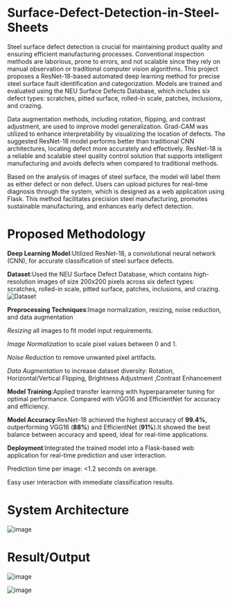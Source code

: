 # Surface-Defect-Detection-in-Steel-Sheets

Steel surface defect detection is crucial for maintaining product quality and ensuring efficient manufacturing processes. Conventional inspection methods are laborious, prone to errors, and not scalable since they rely on manual observation or traditional computer vision algorithms. This project proposes a ResNet-18-based automated deep learning method for precise steel surface fault identification and categorization. Models are trained and evaluated using the NEU Surface Defects Database, which includes six defect types: scratches, pitted surface, rolled-in scale, patches, inclusions, and crazing. 

Data augmentation methods, including rotation, flipping, and contrast adjustment, are used to improve model generalization. Grad-CAM was utilized to enhance interpretability by visualizing the location of defects. The suggested ResNet-18 model performs better than traditional CNN architectures, locating defect more accurately and effectively. ResNet-18 is a reliable and scalable steel quality control solution that supports intelligent manufacturing and avoids defects when compared to traditional methods.

Based on the analysis of images of steel surface, the model will label them as either defect or non defect. Users can upload pictures for real-time diagnosis through the system, which is designed as a web application using Flask. This method facilitates precision steel manufacturing, promotes sustainable manufacturing, and enhances early defect detection.

# Proposed Methodology

**Deep Learning Model**:Utilized ResNet-18, a convolutional neural network (CNN), for accurate classification of steel surface defects.

**Dataset**:Used the NEU Surface Defect Database, which contains high-resolution images of size 200x200 pixels across six defect types: scratches, rolled-in scale, pitted surface, patches, inclusions, and crazing.
![Dataset](https://github.com/user-attachments/assets/721559e0-acc3-41cd-8b9c-f5e9e85fe22f)

**Preprocessing Techniques**:Image normalization, resizing, noise reduction, and data augmentation

*Resizing* all images to fit model input requirements.

*Image Normalization* to scale pixel values between 0 and 1.

*Noise Reduction* to remove unwanted pixel artifacts.

*Data Augmentation* to increase dataset diversity:
Rotation, Horizontal/Vertical Flipping, Brightness Adjustment ,Contrast Enhancement

**Model Training**:Applied transfer learning with hyperparameter tuning for optimal performance. Compared with VGG16 and EfficientNet for accuracy and efficiency.

**Model Accuracy**:ResNet-18 achieved the highest accuracy of **99.4%**, outperforming VGG16 (**88%**) and EfficientNet (**91%**).It showed the best balance between accuracy and speed, ideal for real-time applications.

**Deployment**:Integrated the trained model into a Flask-based web application for real-time prediction and user interaction.

Prediction time per image: <1.2 seconds on average.

Easy user interaction with immediate classification results.

# System Architecture
![image](https://github.com/user-attachments/assets/bad8621c-61fa-4437-8738-606883e6fb25)

# Result/Output
![image](https://github.com/user-attachments/assets/c6b7573c-fd41-43f8-83b5-2b74aac3ca9c)

![image](https://github.com/user-attachments/assets/12d3997c-2e60-42cc-b758-4d59d885c378)


